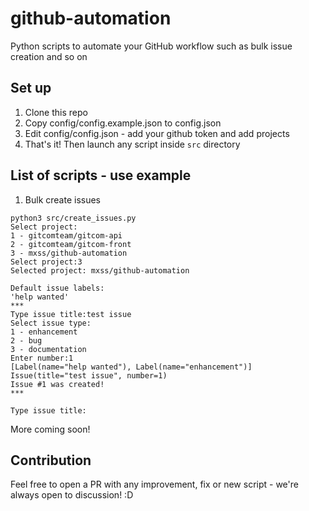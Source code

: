 # github-automation
Python scripts to automate your GitHub workflow such as bulk issue creation and so on

## Set up
1. Clone this repo
2. Copy config/config.example.json to config.json
3. Edit config/config.json - add your github token and add projects
4. That's it! Then launch any script inside `src` directory

## List of scripts - use example
1. Bulk create issues
```
python3 src/create_issues.py
Select project:
1 - gitcomteam/gitcom-api
2 - gitcomteam/gitcom-front
3 - mxss/github-automation
Select project:3
Selected project: mxss/github-automation

Default issue labels:
'help wanted'
***
Type issue title:test issue
Select issue type:
1 - enhancement
2 - bug
3 - documentation
Enter number:1
[Label(name="help wanted"), Label(name="enhancement")]
Issue(title="test issue", number=1)
Issue #1 was created!
***

Type issue title:     
```

More coming soon!

## Contribution
Feel free to open a PR with any improvement, fix or new script - we're always open to discussion! :D
